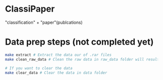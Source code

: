 # ClassiPaper

"classification" + "paper"(publcations)

# Data prep steps (not completed yet)

```bash
make extract # Extract the data our of .rar files
make clean_raw_data # Clean the raw data in raw_data folder will result in processed data

# If you want to clear the data
make clear_data # Clear the data in data folder
```
